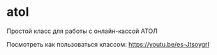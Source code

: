# atol
Простой класс для работы с онлайн-кассой АТОЛ

Посмотреть как пользоваться классом: https://youtu.be/es-JtsoygrI
